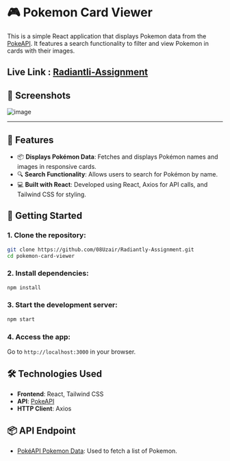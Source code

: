 # 🎮 Pokemon Card Viewer

This is a simple React application that displays Pokemon data from the [PokeAPI](https://pokeapi.co/). It features a search functionality to filter and view Pokemon in cards with their images.

## Live Link : [Radiantli-Assignment](https://uzer-radiantly-pokemon-assignment.netlify.app/) 


## 📸 Screenshots

![image](https://github.com/user-attachments/assets/81181024-1a25-4b49-8bfd-c905f87c4d4c)


---

## 🌟 Features
- 📦 **Displays Pokémon Data**: Fetches and displays Pokémon names and images in responsive cards.
- 🔍 **Search Functionality**: Allows users to search for Pokémon by name.
- 💻 **Built with React**: Developed using React, Axios for API calls, and Tailwind CSS for styling.

## 🚀 Getting Started

### 1. Clone the repository:
```bash
git clone https://github.com/08Uzair/Radiantly-Assignment.git
cd pokemon-card-viewer
```

### 2. Install dependencies:
```bash
npm install
```

### 3. Start the development server:
```bash
npm start
```

### 4. Access the app:
Go to `http://localhost:3000` in your browser.

## 🛠️ Technologies Used
- **Frontend**: React, Tailwind CSS
- **API**: [PokeAPI](https://pokeapi.co/)
- **HTTP Client**: Axios

## 📦 API Endpoint
- [PokéAPI Pokemon Data](https://pokeapi.co/api/v2/pokemon): Used to fetch a list of Pokemon.

